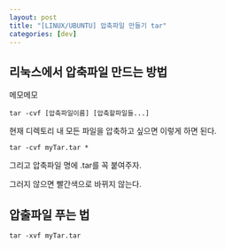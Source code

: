 ```yaml
---
layout: post
title: "[LINUX/UBUNTU] 압축파일 만들기 tar"
categories: [dev]
---
```


## 리눅스에서 압축파일 만드는 방법

메모메모

```
tar -cvf [압축파일이름] [압축할파일들...]
```

현재 디렉토리 내 모든 파일을 압축하고 싶으면 이렇게 하면 된다.

```
tar -cvf myTar.tar *
```

그리고 압축파일 명에 .tar를 꼭 붙여주자.

그러지 않으면 빨간색으로 바뀌지 않는다.

## 압출파일 푸는 법

```
tar -xvf myTar.tar
```